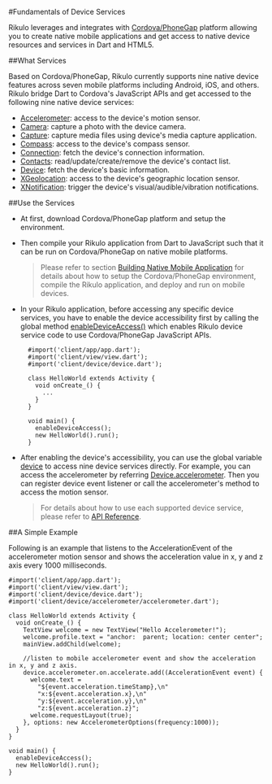 #Fundamentals of Device Services

Rikulo leverages and integrates with [Cordova/PhoneGap](http://phonegap.com/) platform allowing you to create native mobile applications and get access to native device resources and services in Dart and HTML5.

##What Services

Based on Cordova/PhoneGap, Rikulo currently supports nine native device features across seven mobile platforms including Android, iOS, and others. Rikulo bridge Dart to Cordova's JavaScript APIs and get accessed to the following nine native device services:

* [Accelerometer](api:device/accelerometer): access to the device's motion sensor.
* [Camera](api:device/camera): capture a photo with the device camera.
* [Capture](api:device/capture): capture media files using device's media capture application.
* [Compass](api:device/compass): access to the device's compass sensor.
* [Connection](api:device/connection): fetch the device's connection information.
* [Contacts](api:device/contacts): read/update/create/remove the device's contact list.
* [Device](api:device): fetch the device's basic information.
* [XGeolocation](api:device/geolocation): access to the device's geographic location sensor.
* [XNotification](api:device/notification): trigger the device's visual/audible/vibration notifications.

##Use the Services

* At first, download Cordova/PhoneGap platform and setup the environment.

* Then compile your Rikulo application from Dart to JavaScript such that it can be run on Cordova/PhoneGap on native mobile platforms.

    >Please refer to section [Building Native Mobile Application](../Getting_Started/Building_Native_Mobile_Application) for details about how to setup the Cordova/PhoneGap environment, compile the Rikulo application, and deploy and run on mobile devices.

* In your Rikulo application, before accessing any specific device services, you have to enable the device accessibility first by calling the global method [enableDeviceAccess()](api:device) which enables Rikulo device service code to use Cordova/PhoneGap JavaScript APIs.

        #import('client/app/app.dart');
        #import('client/view/view.dart');
        #import('client/device/device.dart');

        class HelloWorld extends Activity {
          void onCreate_() {
            ...
          }
        }

        void main() {
          enableDeviceAccess();
          new HelloWorld().run();
        }

* After enabling the device's accessibility, you can use the global variable [device](api:device) to access nine device services directly. For example, you can access the accelerometer by referring [Device.accelerometer](api:device). Then you can register device event listener or call the accelerometer's method to access the motion sensor. 

    >For details about how to use each supported device service, please refer to [API Reference](http://api.rikulo.org).


##A Simple Example

Following is an example that listens to the AccelerationEvent of the  accelerometer motion sensor and shows the acceleration value in x, y and z axis every 1000 milliseconds. 

    #import('client/app/app.dart');
    #import('client/view/view.dart');
    #import('client/device/device.dart');
    #import('client/device/accelerometer/accelerometer.dart');

    class HelloWorld extends Activity {
      void onCreate_() {
        TextView welcome = new TextView("Hello Accelerometer!");
        welcome.profile.text = "anchor:  parent; location: center center";
        mainView.addChild(welcome);

        //listen to mobile accelerometer event and show the acceleration in x, y and z axis.
        device.accelerometer.on.accelerate.add((AccelerationEvent event) {
          welcome.text = 
            "${event.acceleration.timeStamp},\n"
            "x:${event.acceleration.x},\n"
            "y:${event.acceleration.y},\n"
            "z:${event.acceleration.z}";
          welcome.requestLayout(true);
        }, options: new AccelerometerOptions(frequency:1000));
      }
    }

    void main() {
      enableDeviceAccess();
      new HelloWorld().run();
    }
